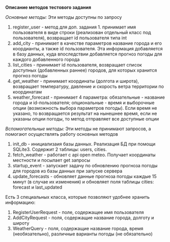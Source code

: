 **Описание методов тестового задания**

_Основные методы:_
Эти методы доступны по запросу
1. register_user - метод для доп. задания 1. 
   принимает имя пользователя в виде строки (реализован отдельный класс под пользователя), возвращает id пользователя типа int
2. add_city - принимает в качестве параметров название города и его коордианты, а также id пользователя. Эта информация добавляется в базу данных, куда впоследствии добавляется прогноз погоды для каждого добавленного города
3. list_cities - принимает id пользователя, возвращает список доступных (добавленных раннее) городов, для которых хранится прогноз погоды
4. get_weather - принимает координаты (долгота и широта), возвращает температуру, давление и скорость ветра территории по координатам
5. weather_forecast - принимает 4 параметра: обязательные - название города и id-пользователя; опциональные - время и выборочные опции (возможность выбора параметров погоды). 
   Если время не указано, то возвращается результат на нынешнее время, если не указаны опции погоды, то метод отправляет все доступные опции

_Вспомогательные методы:_ 
Эти методы не принимают запросов, а помогают осуществлять работу основных методов

1. init_db - инициализаия базы данных. Реализация БД при помощи SQLite3. Содержит 2 таблицы: users, cities.
2. fetch_weather - работает с api open meteo. Получает координаты местности и посылает get запросы
3. startup_event - запускает задачу по обновлению прогноза погоды для городов из базы данных при запуске сервера
4. update_forecasts - обновляет данные прогноза погоды каждые 15 минут (в случае их изменения) и обновляет поля таблицы cities: forecast и last_updated


Есть 3 специальных класса, которые позволяют удобнее хранить информацию:
1. RegisterUserRequest - поле, содержащее имя пользователя
2. AddCityRequest - поля, содержащие название города, долготу и широту
3. WeatherQuery - поля, содержащие название города, время (необязательно), различные варианты погоды (не обязательно)